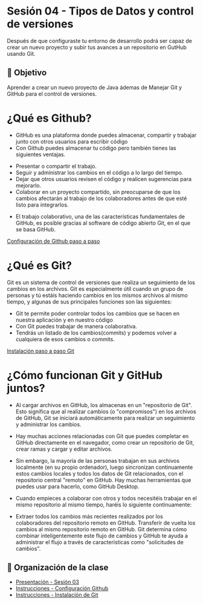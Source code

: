 # Sesión 04 - Tipos de Datos y control de versiones
Después de que configuraste tu entorno de desarrollo podrá ser capaz de crear un nuevo proyecto y subir tus avances a un repositorio en GutHub usando Git. 

## 🎯 Objetivo
Aprender a crear un nuevo proyecto de Java ádemas de Manejar Git y GitHub para el control de versiones.

# ¿Qué es Github?

- GitHub es una plataforma donde puedes almacenar, compartir y trabajar junto con otros usuarios para escribir código
- Con Github puedes almacenar tu código pero también tienes las siguientes ventajas.

<ul>
    <li> Presentar o compartir el trabajo. </li>
    <li> Seguir y administrar los cambios en el código a lo largo del tiempo. </li>
    <li>Dejar que otros usuarios revisen el código y realicen sugerencias para mejorarlo. </li>
    <li>Colaborar en un proyecto compartido, sin preocuparse de que los cambios afectarán al trabajo de los colaboradores antes de que esté listo para integrarlos. </li>
</ul>

* El trabajo colaborativo, una de las características fundamentales de GitHub, es posible gracias al software de código abierto Git, en el que se basa GitHub.

[Configuración de Github paso a paso](instalacion-github/README.md)


# ¿Qué es Git?

Git es un sistema de control de versiones que realiza un seguimiento de los cambios en los archivos. Git es especialmente útil cuando un grupo de personas y tú estáis haciendo cambios en los mismos archivos al mismo tiempo, y algunas de sus principales funciones son las siguientes:

- Git te permite poder controlar todos los cambios que se hacen en nuestra aplicación y en nuestro código
- Con Git puedes trabajar de manera colaborativa.
- Tendrás un listado de los cambios(commits) y podemos volver a cualquiera de esos cambios o commits.

[Instalación paso a paso Git](instalacion-git/README.md)

# ¿Cómo funcionan Git y GitHub juntos? 

- Al cargar archivos en GitHub, los almacenas en un "repositorio de Git". Esto significa que al realizar cambios (o "compromisos") en los archivos de GitHub, Git se iniciará automáticamente para realizar un seguimiento y administrar los cambios.

- Hay muchas acciones relacionadas con Git que puedes completar en GitHub directamente en el navegador, como crear un repositorio de Git, crear ramas y cargar y editar archivos.

- Sin embargo, la mayoría de las personas trabajan en sus archivos localmente (en su propio ordenador), luego sincronizan continuamente estos cambios locales y todos los datos de Git relacionados, con el repositorio central "remoto" en GitHub. Hay muchas herramientas que puedes usar para hacerlo, como GitHub Desktop.

- Cuando empieces a colaborar con otros y todos necesitéis trabajar en el mismo repositorio al mismo tiempo, haréis lo siguiente continuamente:

- Extraer todos los cambios más recientes realizados por los colaboradores del repositorio remoto en GitHub.
Transferir de vuelta los cambios al mismo repositorio remoto en GitHub.
Git determina cómo combinar inteligentemente este flujo de cambios y GitHub te ayuda a administrar el flujo a través de características como "solicitudes de cambios".


## 📝 Organización de la clase

- [Presentación - Sesión 03](presentacion/Sesion-03.pptx)
- [Instrucciones - Configuración Github](instalacion-github/README.md)
- [Instrucciones - Instalación de Git](instalacion-git/README.md)